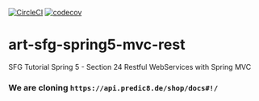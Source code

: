 [![CircleCI](https://circleci.com/gh/artshishkin/art-sfg-spring5-mvc-rest.svg?style=svg)](https://circleci.com/gh/artshishkin/art-sfg-spring5-mvc-rest)
[![codecov](https://codecov.io/gh/artshishkin/art-sfg-spring5-mvc-rest/branch/master/graph/badge.svg)](https://codecov.io/gh/artshishkin/art-sfg-spring5-mvc-rest)
# art-sfg-spring5-mvc-rest
SFG Tutorial Spring 5 - Section 24 Restful WebServices with Spring MVC

### We are cloning `https://api.predic8.de/shop/docs#!/ `
